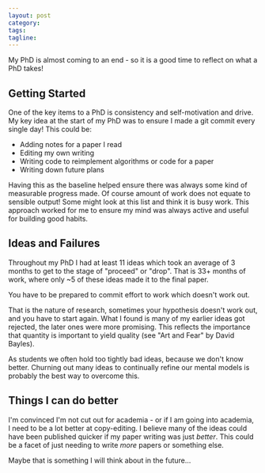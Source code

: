 ```yaml
---
layout: post
category:
tags:
tagline:
---
```


My PhD is almost coming to an end - so it is a good time to reflect on what a PhD takes!

## Getting Started

One of the key items to a PhD is consistency and self-motivation and drive. My key idea at the start of my PhD was to ensure I made a git commit every single day! This could be:

- Adding notes for a paper I read
- Editing my own writing
- Writing code to reimplement algorithms or code for a paper
- Writing down future plans

Having this as the baseline helped ensure there was always some kind of measurable progress made. Of course amount of work does not equate to sensible output! Some might look at this list and think it is busy work. This approach worked for me to ensure my mind was always active and useful for building good habits.

## Ideas and Failures

Throughout my PhD I had at least 11 ideas which took an average of 3 months to get to the stage of "proceed" or "drop". That is 33+ months of work, where only ~5 of these ideas made it to the final paper.

You have to be prepared to commit effort to work which doesn't work out.

That is the nature of research, sometimes your hypothesis doesn't work out, and you have to start again. What I found is many of my earlier ideas got rejected, the later ones were more promising. This reflects the importance that quantity is important to yield quality (see "Art and Fear" by David Bayles).

As students we often hold too tightly bad ideas, because we don't know better. Churning out many ideas to continually refine our mental models is probably the best way to overcome this.

## Things I can do better

I'm convinced I'm not cut out for academia - or if I am going into academia, I need to be a lot better at copy-editing. I believe many of the ideas could have been published quicker if my paper writing was just _better_. This could be a facet of just needing to write _more_ papers or something else.

Maybe that is something I will think about in the future...
